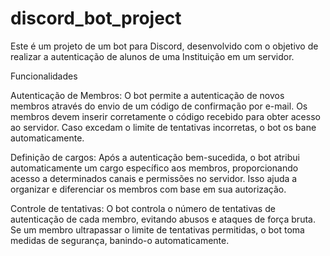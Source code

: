 # discord_bot_project
 
Este é um projeto de um bot para Discord, desenvolvido com o objetivo de realizar a autenticação de alunos de uma Instituição em um servidor.

Funcionalidades

Autenticação de Membros: O bot permite a autenticação de novos membros através do envio de um código de confirmação por e-mail. Os membros devem inserir corretamente o código recebido para obter acesso ao servidor. Caso excedam o limite de tentativas incorretas, o bot os bane automaticamente.

Definição de cargos: Após a autenticação bem-sucedida, o bot atribui automaticamente um cargo específico aos membros, proporcionando acesso a determinados canais e permissões no servidor. Isso ajuda a organizar e diferenciar os membros com base em sua autorização.

Controle de tentativas: O bot controla o número de tentativas de autenticação de cada membro, evitando abusos e ataques de força bruta. Se um membro ultrapassar o limite de tentativas permitidas, o bot toma medidas de segurança, banindo-o automaticamente.
